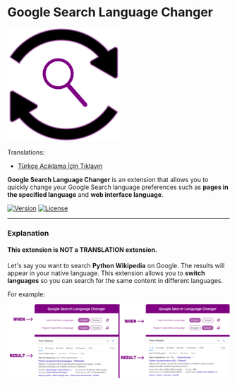 # Google Search Language Changer

<img src="images/Google-Search-Language-Changer-Logo.png" width=256>

Translations:

- [Türkçe Açıklama İçin Tıklayın](translations/TURKISH.md)

**Google Search Language Changer** is an extension that allows you to quickly change your Google Search language preferences such as **pages in the specified language** and **web interface language**.

[![Version](https://img.shields.io/badge/Version-v1.0-orange)]()
[![License](https://img.shields.io/badge/License-MIT-green)]()

---

### Explanation

#### This extension is NOT a TRANSLATION extension.

Let's say you want to search **Python Wikipedia** on Google. The results will appear in your native language. This extension allows you to **switch languages** so you can search for the same content in different languages.

For example:

![Python-Wikipedia-English-And-Turkish Image](images/Python-Wikipedia-English-And-Turkish.png)
